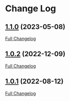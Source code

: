 # Change Log

## [1.1.0](https://github.com/webbuilders-group/silverstripe-google-maps-embed/tree/1.1.0) (2023-05-08)
[Full Changelog](https://github.com/webbuilders-group/silverstripe-google-maps-embed/compare/1.0.2...1.1.0)

## [1.0.2](https://github.com/webbuilders-group/silverstripe-google-maps-embed/tree/1.0.2) (2022-12-09)
[Full Changelog](https://github.com/webbuilders-group/silverstripe-google-maps-embed/compare/1.0.1...1.0.2)

## [1.0.1](https://github.com/webbuilders-group/silverstripe-google-maps-embed/tree/1.0.1) (2022-08-12)
[Full Changelog](https://github.com/webbuilders-group/silverstripe-google-maps-embed/compare/1.0.0...1.0.1)